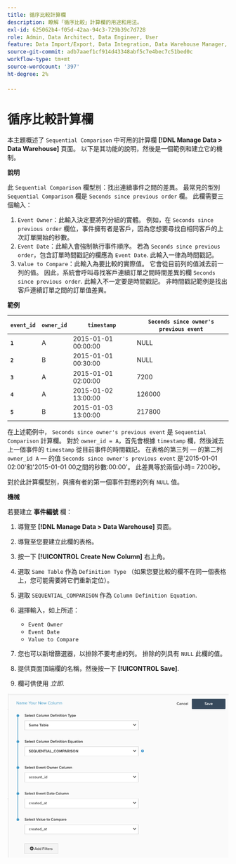 ```yaml
---
title: 循序比較計算欄
description: 瞭解「循序比較」計算欄的用途和用法。
exl-id: 625062b4-f05d-42aa-94c3-729b39c7d728
role: Admin, Data Architect, Data Engineer, User
feature: Data Import/Export, Data Integration, Data Warehouse Manager, Commerce Tables
source-git-commit: adb7aaef1cf914d43348abf5c7e4bec7c51bed0c
workflow-type: tm+mt
source-wordcount: '397'
ht-degree: 2%

---
```


# 循序比較計算欄

本主題概述了 `Sequential Comparison` 中可用的計算欄 **[!DNL Manage Data > Data Warehouse]** 頁面。 以下是其功能的說明，然後是一個範例和建立它的機制。

**說明**

此 `Sequential Comparison` 欄型別：找出連續事件之間的差異。 最常見的型別 `Sequential Comparison` 欄是 `Seconds since previous order` 欄。 此欄需要三個輸入：

1. `Event Owner`：此輸入決定要將列分組的實體。 例如，在 `Seconds since previous order` 欄位，事件擁有者是客戶，因為您想要尋找自相同客戶的上次訂單開始的秒數。
1. `Event Date`：此輸入會強制執行事件順序。 若為 `Seconds since previous order`，包含訂單時間戳記的欄應為 `Event Date`. 此輸入一律為時間戳記。
1. `Value to Compare`：此輸入為要比較的實際值。 它會從目前列的值減去前一列的值。 因此，系統會呼叫尋找客戶連續訂單之間時間差異的欄 `Seconds since previous order`. 此輸入不一定要是時間戳記。 非時間戳記範例是找出客戶連續訂單之間的訂單值差異。

**範例**

| **`event_id`** | **`owner_id`** | **`timestamp`** | **`Seconds since owner's previous event`** |
|--- |--- |--- |--- |
| **`1`** | A | 2015-01-01 00:00:00 | NULL |
| **`2`** | B | 2015-01-01 00:30:00 | NULL |
| **`3`** | A | 2015-01-01 02:00:00 | 7200 |
| **`4`** | A | 2015-01-02 13:00:00 | 126000 |
| **`5`** | B | 2015-01-03 13:00:00 | 217800 |

在上述範例中， `Seconds since owner's previous event` 是 `Sequential Comparison` 計算欄。 對於 `owner_id = A`，首先會根據 `timestamp` 欄，然後減去上一個事件的 `timestamp` 從目前事件的時間戳記。 在表格的第三列 — 的第二列 `owner_id A`  — 的值 `Seconds since owner's previous event` 是&#39;2015-01-01 02:00&#39;和&#39;2015-01-01 00之間的秒數:00:00&#39;。 此差異等於兩個小時= 7200秒。

對於此計算欄型別，與擁有者的第一個事件對應的列有 `NULL` 值。

**機械**

若要建立 **事件編號** 欄：

1. 導覽至 **[!DNL Manage Data > Data Warehouse]** 頁面。

1. 導覽至您要建立此欄的表格。

1. 按一下 **[!UICONTROL Create New Column]** 右上角。

1. 選取 `Same Table` 作為 `Definition Type` （如果您要比較的欄不在同一個表格上，您可能需要將它們重新定位）。

1. 選取 `SEQUENTIAL_COMPARISON` 作為 `Column Definition Equation`.

1. 選擇輸入，如上所述：
   - `Event Owner`
   - `Event Date`
   - `Value to Compare`

1. 您也可以新增篩選器，以排除不要考慮的列。 排除的列具有 `NULL` 此欄的值。

1. 提供頁面頂端欄的名稱，然後按一下 **[!UICONTROL Save]**.

1. 欄可供使用 *立即*.

![秒](../../assets/SEC_new.png)
